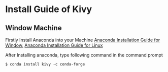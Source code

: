 # Install Guide of Kivy
## Window Machine

Firstly Install Anaconda into your Machine [Anaconda Installation Guide for Window,](https://docs.anaconda.com/anaconda/install/windows/) [Anaconda Installation Guide for Linux](https://docs.anaconda.com/anaconda/install/linux/)

After Installing anaconda, type following command in the command prompt 

`$ conda install kivy -c conda-forge 
`
